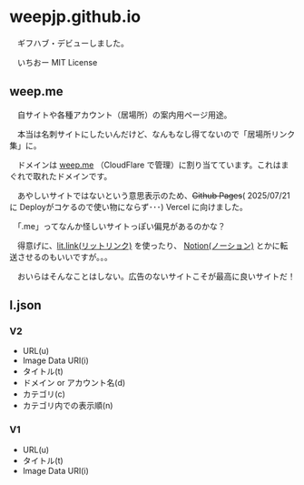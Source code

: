 # weepjp.github.io

　ギフハブ・デビューしました。

　いちおー MIT License

## weep.me

　自サイトや各種アカウント（居場所）の案内用ページ用途。

　本当は名刺サイトにしたいんだけど、なんもなし得てないので「居場所リンク集」に。

　ドメインは [weep\.me](https://weep.me) （CloudFlare で管理）に割り当てています。これはまぐれで取れたドメインです。

　あやしいサイトではないという意思表示のため、<s/>Github Pages</s>( 2025/07/21 に Deployがコケるので使い物にならず･･･) Vercel に向けました。
 
　「.me」ってなんか怪しいサイトっぽい偏見があるのかな？

　得意げに、[lit\.link\(リットリンク\)](https://lit.link/) を使ったり、 [Notion\(ノーション\)](https://www.notion.com/ja) とかに転送させるのもいいですが。。。
 
　おいらはそんなことはしない。広告のないサイトこそが最高に良いサイトだ！


## l.json

### V2

- URL(u)
- Image Data URI(i) 
- タイトル(t)
- ドメイン or アカウント名(d)
- カテゴリ(c)
- カテゴリ内での表示順(n)

### V1
- URL(u)
- タイトル(t)
- Image Data URI(i) 



